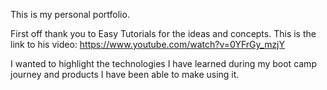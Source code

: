This is my personal portfolio.

First off thank you to Easy Tutorials for the ideas and concepts. This is the link to his video: https://www.youtube.com/watch?v=0YFrGy_mzjY

I wanted to highlight the technologies I have learned during my boot camp journey and products I have been able to make using it.
